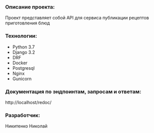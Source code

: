 
### Описание проекта:
Проект представляет собой API для сервиса публикации рецептов приготовления блюд
### Технологии:
- Python 3.7
- Django 3.2
- DRF
- Docker
- Postgresql
- Nginx
- Gunicorn

### Документация по эндпоинтам, запросам и ответам:

http://localhost/redoc/

### Разработчик:
Никитенко Николай
